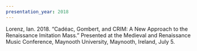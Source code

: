 ```yaml
---
presentation_year: 2018
---
```

Lorenz, Ian. 2018. “Cadéac, Gombert, and CRIM: A New Approach to the Renaissance Imitation Mass.” Presented at the Medieval and Renaissance Music Conference, Maynooth University, Maynooth, Ireland, July 5.
